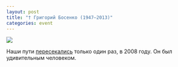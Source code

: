 ```yaml
---
layout: post
title: "† Григорий Босенко (1947—2013)"
categories: event
---
```

![](https://ic.pics.livejournal.com/quillcraft/13449910/339992/339992_original.jpg)

Наши пути [пересекались](https://quillcraft.livejournal.com/2009/04/21/) только один раз, в 2008 году. Он был удивительным человеком.